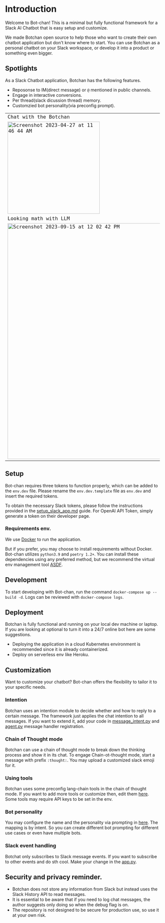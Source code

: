 # Introduction
Welcome to Bot-chan! This is a minimal but fully functional framework for a Slack AI Chatbot that is easy setup and customize.

We made Botchan open source to help those who want to create their own chatbot application but don't know where to start. You can use Botchan as a personal chatbot on your Slack workspace, or develop it into a product or something even bigger.

## Spotlights

As a Slack Chatbot application, Botchan has the following features.

- Reposonse to IM(direct message) or `@` mentioned in public channels.
- Engage in interactive conversions.
- Per thread(slack dicussion thread) memory.
- Customzied bot personality(via preconfig prompt).

<code><table>
  <tr>
    <td>Chat with the Botchan</td>
    <td>Help summary messages or posts in place</td>
    <td>Help writing code</td>
  </tr>
  <tr>
    <td><img width="300" alt="Screenshot 2023-04-27 at 11 46 44 AM" src="https://user-images.githubusercontent.com/7340368/234968563-9828a47e-6c06-4ce0-a33a-f02eb7405891.png"></td>
    <td><img width="300" alt="Screenshot 2023-04-27 at 11 51 34 AM" src="https://user-images.githubusercontent.com/7340368/234968587-f976e3ff-b208-4cc8-b121-fb1e584c5e32.png"></td>
    <td><img width="300" alt="Screenshot 2023-04-27 at 11 58 07 AM" src="https://user-images.githubusercontent.com/7340368/234968622-c4e8df1d-4c88-4ee4-b63b-a9411ea05cb1.png"></td>

 </tr>
 <tr>
    <td>Looking math with LLM</td>
    <td>Checing Arxiv</td>
    <td>Doing google search</td>
 </tr>
    <td><img width="768" alt="Screenshot 2023-09-15 at 12 02 42 PM" src="https://github.com/fengyu05/bot-chan/assets/7340368/2447d5b4-c674-45b5-977d-b282470b4047">
</td>
    <td><img width="755" alt="Screenshot 2023-09-15 at 11 59 44 AM" src="https://github.com/fengyu05/bot-chan/assets/7340368/596f8464-fc52-4742-9b10-834233ffd8da">
</td>
    <td><img width="769" alt="Screenshot 2023-09-15 at 11 58 59 AM" src="https://github.com/fengyu05/bot-chan/assets/7340368/c27a6ca3-da3b-4ba2-bc19-4610d65d7e25">
</td> 
</table></code>


## Setup

Bot-chan requires three tokens to function properly, which can be added to the `env.dev` file.
Please rename the `env.dev.template` file as `env.dev` and insert the required tokens.

To obtain the necessary Slack tokens, please follow the instructions provided in the [setup_slack_app.md](./setup_slack_app.md) guide.
For OpenAI API Token, simply generate a token on their developer page.

### Requirements env.
We use [Docker](https://www.docker.com) to run the application.

But if you prefer, you may choose to install requirements without Docker. Bot-chan utilizes `python3.9` and `poetry 1.2+`. You can install these dependencies using any preferred method, but we recommend the virtual env management tool [ASDF](https://asdf-vm.com/).

## Development

To start developing with Bot-chan, run the command `docker-compose up --build -d`. Logs can be reviewed with `docker-compose logs`.

## Deployment

Botchan is fully functional and running on your local dev machine or laptop.
If you are looking at optional to turn it into a 24/7 online bot here are some suggestions.

  - Deploying the application in a cloud Kubernetes environment is recommended since it is already containerized.
  - Deploy on serverless env like Heroku.

## Customization

Want to customize your chatbot? Bot-chan offers the flexibility to tailor it to your specific needs.

### Intention
Botchan uses an intention module to decide whether and how to reply to a certain message. The framework just applies the chat intention
to all messages. If you want to extend it, add your code in [message_intent.py](./botchan/message_intent.py) and [agent.py](./botchan/agent.py) message handler registration.

### Chain of Thought mode

Botchan can use a chain of thought mode to break down the thinking process and show it in its chat. To engage Chain-ot-thought mode, start a message with prefix `:thought:`. You may upload a customized slack emoji for it.

### Using tools
Botchan uses some preconfig lang-chain tools in the chain of thought mode. If you want to add more tools or customize then, edit them [here](https://github.com/fengyu05/bot-chan/blob/master/botchan/agents/mrkl.py#L8).  Some tools may require API keys to be set in the env. 



### Bot personality
You may configure the name and the personality via prompting in [here](https://github.com/fengyu05/bot-chan/blob/main/botchan/prompt.py#L15). 
The mapping is by intent. So you can create different bot prompting for different use cases or even have multiple bots. 

### Slack event handling

Botchat only subscribes to Slack message events. If you want to subscribe to other events and do sth cool. Make your change in the [app.py](https://github.com/fengyu05/bot-chan/blob/main/botchan/app.py#L39). 

## Security and privacy reminder.

- Botchan does not store any information from Slack but instead uses the Slack History API to read messages.
- It is essential to be aware that if you need to log chat messages, the author suggests only doing so when the debug flag is on. 
- The repository is not designed to be secure for production use, so use it at your own risk.
